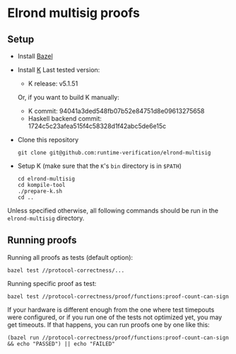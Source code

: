 Elrond multisig proofs
======================

Setup
-----

* Install [Bazel](https://docs.bazel.build/versions/4.0.0/install.html)
* Install [K](https://github.com/kframework/k/releases)
  Last tested version:
  - K release: v5.1.51

  Or, if you want to build K manually:
  - K commit: 94041a3ded548fb07b52e84751d8e09613275658
  - Haskell backend commit: 1724c5c23afea515f4c58328d1f42abc5de6e15c
* Clone this repository
  ```
  git clone git@github.com:runtime-verification/elrond-multisig
  ```
* Setup K (make sure that the `K`'s `bin` directory is in `$PATH`)
  ```
  cd elrond-multisig
  cd kompile-tool
  ./prepare-k.sh
  cd ..
  ```

Unless specified otherwise, all following commands should be run in the
`elrond-multisig` directory.

Running proofs
--------------

Running all proofs as tests (default option):
```
bazel test //protocol-correctness/...
```

Running specific proof as test:
```
bazel test //protocol-correctness/proof/functions:proof-count-can-sign
```

If your hardware is different enough from the one where test timepouts were
configured, or if you run one of the tests not optimized yet, you may
get timeouts. If that happens, you can run proofs one by one like this:
```
(bazel run //protocol-correctness/proof/functions:proof-count-can-sign && echo "PASSED") || echo "FAILED"
```

